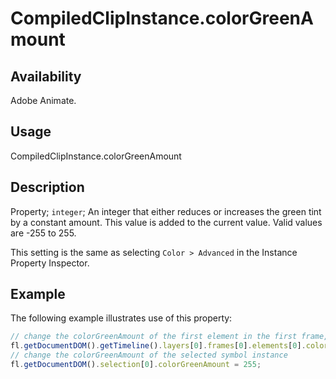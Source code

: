 # CompiledClipInstance.colorGreenAmount

## Availability

Adobe Animate.

## Usage

CompiledClipInstance.colorGreenAmount

## Description

Property; `integer`; An integer that either reduces or increases the green tint by a constant amount. This value is added to the current value. Valid values are -255 to 255.

This setting is the same as selecting `Color > Advanced` in the Instance Property Inspector.

## Example

The following example illustrates use of this property:

```javascript
// change the colorGreenAmount of the first element in the first frame, top layer
fl.getDocumentDOM().getTimeline().layers[0].frames[0].elements[0].colorGreenAmount = 100;
// change the colorGreenAmount of the selected symbol instance
fl.getDocumentDOM().selection[0].colorGreenAmount = 255;
```
